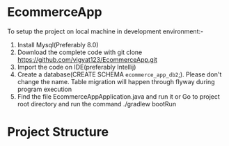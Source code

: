 # EcommerceApp
To setup the project on local machine in development environment:-
1) Install Mysql(Preferably 8.0)
2) Download the complete code with git clone https://github.com/vigyat123/EcommerceApp.git
3) Import the code on IDE(preferably Intellij)
4) Create a database(CREATE SCHEMA `ecommerce_app_db2`;). Please don't change the name. Table migration will happen through flyway during      program execution
5) Find the file EcommerceAppApplication.java and run it 
                                    or 
   Go to project root directory and run the command ./gradlew bootRun

# Project Structure


